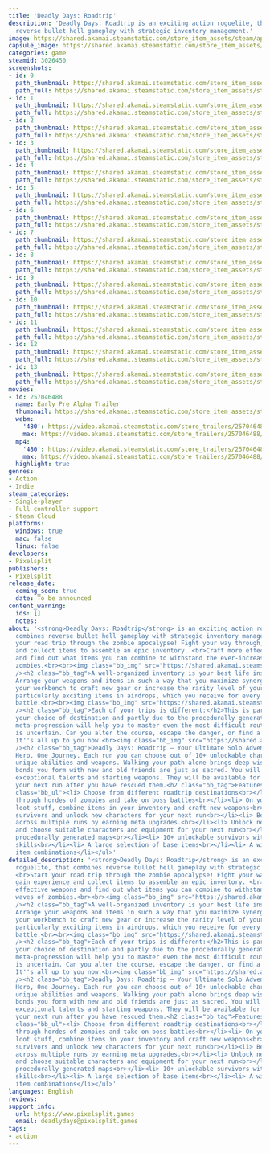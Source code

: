 ```yaml
---
title: 'Deadly Days: Roadtrip'
description: 'Deadly Days: Roadtrip is an exciting action roguelite, that combines
  reverse bullet hell gameplay with strategic inventory management.'
image: https://shared.akamai.steamstatic.com/store_item_assets/steam/apps/3026450/header.jpg?t=1732390127
capsule_image: https://shared.akamai.steamstatic.com/store_item_assets/steam/apps/3026450/b630071ad953ab9d4d8ee65ec0fee04e042927de/capsule_231x87.jpg?t=1732390127
categories: game
steamid: 3026450
screenshots:
- id: 0
  path_thumbnail: https://shared.akamai.steamstatic.com/store_item_assets/steam/apps/3026450/ss_37db86714143590913b5b3f3c466f892174e79f5.600x338.jpg?t=1732390127
  path_full: https://shared.akamai.steamstatic.com/store_item_assets/steam/apps/3026450/ss_37db86714143590913b5b3f3c466f892174e79f5.1920x1080.jpg?t=1732390127
- id: 1
  path_thumbnail: https://shared.akamai.steamstatic.com/store_item_assets/steam/apps/3026450/ss_fca86adb1d17931539e24fac64c3a6f741718d90.600x338.jpg?t=1732390127
  path_full: https://shared.akamai.steamstatic.com/store_item_assets/steam/apps/3026450/ss_fca86adb1d17931539e24fac64c3a6f741718d90.1920x1080.jpg?t=1732390127
- id: 2
  path_thumbnail: https://shared.akamai.steamstatic.com/store_item_assets/steam/apps/3026450/ss_7f5a8722eb01a100497fc07c2f33b57950545521.600x338.jpg?t=1732390127
  path_full: https://shared.akamai.steamstatic.com/store_item_assets/steam/apps/3026450/ss_7f5a8722eb01a100497fc07c2f33b57950545521.1920x1080.jpg?t=1732390127
- id: 3
  path_thumbnail: https://shared.akamai.steamstatic.com/store_item_assets/steam/apps/3026450/ss_4607ca8271867a3dac12471e8ac1eca238b9c7bf.600x338.jpg?t=1732390127
  path_full: https://shared.akamai.steamstatic.com/store_item_assets/steam/apps/3026450/ss_4607ca8271867a3dac12471e8ac1eca238b9c7bf.1920x1080.jpg?t=1732390127
- id: 4
  path_thumbnail: https://shared.akamai.steamstatic.com/store_item_assets/steam/apps/3026450/ss_64012b30bfd19611cc69a292df91a405c0ef7652.600x338.jpg?t=1732390127
  path_full: https://shared.akamai.steamstatic.com/store_item_assets/steam/apps/3026450/ss_64012b30bfd19611cc69a292df91a405c0ef7652.1920x1080.jpg?t=1732390127
- id: 5
  path_thumbnail: https://shared.akamai.steamstatic.com/store_item_assets/steam/apps/3026450/ss_81d3e850db194bd9667d08787dbd680e37b950cc.600x338.jpg?t=1732390127
  path_full: https://shared.akamai.steamstatic.com/store_item_assets/steam/apps/3026450/ss_81d3e850db194bd9667d08787dbd680e37b950cc.1920x1080.jpg?t=1732390127
- id: 6
  path_thumbnail: https://shared.akamai.steamstatic.com/store_item_assets/steam/apps/3026450/ss_6701f17e36ccbdee2feb6b8217614f0c84e8c318.600x338.jpg?t=1732390127
  path_full: https://shared.akamai.steamstatic.com/store_item_assets/steam/apps/3026450/ss_6701f17e36ccbdee2feb6b8217614f0c84e8c318.1920x1080.jpg?t=1732390127
- id: 7
  path_thumbnail: https://shared.akamai.steamstatic.com/store_item_assets/steam/apps/3026450/ss_2911b5b7b55eeb2de55d424a348567d37a7f4720.600x338.jpg?t=1732390127
  path_full: https://shared.akamai.steamstatic.com/store_item_assets/steam/apps/3026450/ss_2911b5b7b55eeb2de55d424a348567d37a7f4720.1920x1080.jpg?t=1732390127
- id: 8
  path_thumbnail: https://shared.akamai.steamstatic.com/store_item_assets/steam/apps/3026450/ss_d1225d7a0ad1757ee63dddd04a3c0cd0e609d3ce.600x338.jpg?t=1732390127
  path_full: https://shared.akamai.steamstatic.com/store_item_assets/steam/apps/3026450/ss_d1225d7a0ad1757ee63dddd04a3c0cd0e609d3ce.1920x1080.jpg?t=1732390127
- id: 9
  path_thumbnail: https://shared.akamai.steamstatic.com/store_item_assets/steam/apps/3026450/ss_075aa4af07f23075d45268016a84610f4239e2a5.600x338.jpg?t=1732390127
  path_full: https://shared.akamai.steamstatic.com/store_item_assets/steam/apps/3026450/ss_075aa4af07f23075d45268016a84610f4239e2a5.1920x1080.jpg?t=1732390127
- id: 10
  path_thumbnail: https://shared.akamai.steamstatic.com/store_item_assets/steam/apps/3026450/ss_e99cf635e1e820e59df1ea911f445f23c9b3fcb8.600x338.jpg?t=1732390127
  path_full: https://shared.akamai.steamstatic.com/store_item_assets/steam/apps/3026450/ss_e99cf635e1e820e59df1ea911f445f23c9b3fcb8.1920x1080.jpg?t=1732390127
- id: 11
  path_thumbnail: https://shared.akamai.steamstatic.com/store_item_assets/steam/apps/3026450/ss_4b803ceaa0520d0af376dba82d40d9ca4a353afb.600x338.jpg?t=1732390127
  path_full: https://shared.akamai.steamstatic.com/store_item_assets/steam/apps/3026450/ss_4b803ceaa0520d0af376dba82d40d9ca4a353afb.1920x1080.jpg?t=1732390127
- id: 12
  path_thumbnail: https://shared.akamai.steamstatic.com/store_item_assets/steam/apps/3026450/ss_c035f2a590245977e62a984f01327b0c07746f65.600x338.jpg?t=1732390127
  path_full: https://shared.akamai.steamstatic.com/store_item_assets/steam/apps/3026450/ss_c035f2a590245977e62a984f01327b0c07746f65.1920x1080.jpg?t=1732390127
- id: 13
  path_thumbnail: https://shared.akamai.steamstatic.com/store_item_assets/steam/apps/3026450/ss_1ebe8919a512e5581ac4e9cada93a0e2dc8863f2.600x338.jpg?t=1732390127
  path_full: https://shared.akamai.steamstatic.com/store_item_assets/steam/apps/3026450/ss_1ebe8919a512e5581ac4e9cada93a0e2dc8863f2.1920x1080.jpg?t=1732390127
movies:
- id: 257046488
  name: Early Pre Alpha Trailer
  thumbnail: https://shared.akamai.steamstatic.com/store_item_assets/steam/apps/257046488/b4ca108dd513dbbe5b29c93be7f60f25e589bc14/movie_600x337.jpg?t=1732390121
  webm:
    '480': https://video.akamai.steamstatic.com/store_trailers/257046488/movie480_vp9.webm?t=1732390121
    max: https://video.akamai.steamstatic.com/store_trailers/257046488/movie_max_vp9.webm?t=1732390121
  mp4:
    '480': https://video.akamai.steamstatic.com/store_trailers/257046488/movie480.mp4?t=1732390121
    max: https://video.akamai.steamstatic.com/store_trailers/257046488/movie_max.mp4?t=1732390121
  highlight: true
genres:
- Action
- Indie
steam_categories:
- Single-player
- Full controller support
- Steam Cloud
platforms:
  windows: true
  mac: false
  linux: false
developers:
- Pixelsplit
publishers:
- Pixelsplit
release_date:
  coming_soon: true
  date: To be announced
content_warning:
  ids: []
  notes:
about: '<strong>Deadly Days: Roadtrip</strong> is an exciting action roguelite, that
  combines reverse bullet hell gameplay with strategic inventory management. <br>Start
  your road trip through the zombie apocalypse! Fight your way through, gain experience
  and collect items to assemble an epic inventory. <br>Craft more effective weapons
  and find out what items you can combine to withstand the ever-increasing waves of
  zombies.<br><br><img class="bb_img" src="https://shared.akamai.steamstatic.com/store_item_assets/steam/apps/3026450/extras/dd_roadtrip_s_01.png?t=1732390127"
  /><h2 class="bb_tag">A well-organized inventory is your best life insurance:</h2>
  Arrange your weapons and items in such a way that you maximize synergies.<br>Use
  your workbench to craft new gear or increase the rarity level of your items.<br>Find
  particularly exciting items in airdrops, which you receive for every level-up in
  battle.<br><br><img class="bb_img" src="https://shared.akamai.steamstatic.com/store_item_assets/steam/apps/3026450/extras/dd_roadtrip_s_03.png?t=1732390127"
  /><h2 class="bb_tag">Each of your trips is different:</h2>This is partly due to
  your choice of destination and partly due to the procedurally generated maps. The
  meta-progression will help you to master even the most difficult routes. The future
  is uncertain. Can you alter the course, escape the danger, or find a way to survive?
  It''s all up to you now.<br><img class="bb_img" src="https://shared.akamai.steamstatic.com/store_item_assets/steam/apps/3026450/extras/dd_roadtrip_s_02.png?t=1732390127"
  /><h2 class="bb_tag">Deadly Days: Roadtrip – Your Ultimate Solo Adventure!</h2>One
  Hero, One Journey. Each run you can choose out of 10+ unlockable characters with
  unique abilities and weapons. Walking your path alone brings deep wisdom, yet the
  bonds you form with new and old friends are just as sacred. You will need their
  exceptional talents and starting weapons. They will be available for selection on
  your next run after you have rescued them.<h2 class="bb_tag">Features:</h2><br><ul
  class="bb_ul"><li> Choose from different roadtrip destinations<br></li><li> Fight
  through hordes of zombies and take on boss battles<br></li><li> On your journey
  loot stuff, combine items in your inventory and craft new weapons<br></li><li> Find
  survivors and unlock new characters for your next run<br></li><li> Become more powerful
  across multiple runs by earning meta upgrades.<br></li><li> Unlock new destinations
  and choose suitable characters and equipment for your next run<br></li><li> Diverse,
  procedurally generated maps<br></li><li> 10+ unlockable survivors with individual
  skills<br></li><li> A large selection of base items<br></li><li> A wide range of
  item combinations</li></ul>'
detailed_description: '<strong>Deadly Days: Roadtrip</strong> is an exciting action
  roguelite, that combines reverse bullet hell gameplay with strategic inventory management.
  <br>Start your road trip through the zombie apocalypse! Fight your way through,
  gain experience and collect items to assemble an epic inventory. <br>Craft more
  effective weapons and find out what items you can combine to withstand the ever-increasing
  waves of zombies.<br><br><img class="bb_img" src="https://shared.akamai.steamstatic.com/store_item_assets/steam/apps/3026450/extras/dd_roadtrip_s_01.png?t=1732390127"
  /><h2 class="bb_tag">A well-organized inventory is your best life insurance:</h2>
  Arrange your weapons and items in such a way that you maximize synergies.<br>Use
  your workbench to craft new gear or increase the rarity level of your items.<br>Find
  particularly exciting items in airdrops, which you receive for every level-up in
  battle.<br><br><img class="bb_img" src="https://shared.akamai.steamstatic.com/store_item_assets/steam/apps/3026450/extras/dd_roadtrip_s_03.png?t=1732390127"
  /><h2 class="bb_tag">Each of your trips is different:</h2>This is partly due to
  your choice of destination and partly due to the procedurally generated maps. The
  meta-progression will help you to master even the most difficult routes. The future
  is uncertain. Can you alter the course, escape the danger, or find a way to survive?
  It''s all up to you now.<br><img class="bb_img" src="https://shared.akamai.steamstatic.com/store_item_assets/steam/apps/3026450/extras/dd_roadtrip_s_02.png?t=1732390127"
  /><h2 class="bb_tag">Deadly Days: Roadtrip – Your Ultimate Solo Adventure!</h2>One
  Hero, One Journey. Each run you can choose out of 10+ unlockable characters with
  unique abilities and weapons. Walking your path alone brings deep wisdom, yet the
  bonds you form with new and old friends are just as sacred. You will need their
  exceptional talents and starting weapons. They will be available for selection on
  your next run after you have rescued them.<h2 class="bb_tag">Features:</h2><br><ul
  class="bb_ul"><li> Choose from different roadtrip destinations<br></li><li> Fight
  through hordes of zombies and take on boss battles<br></li><li> On your journey
  loot stuff, combine items in your inventory and craft new weapons<br></li><li> Find
  survivors and unlock new characters for your next run<br></li><li> Become more powerful
  across multiple runs by earning meta upgrades.<br></li><li> Unlock new destinations
  and choose suitable characters and equipment for your next run<br></li><li> Diverse,
  procedurally generated maps<br></li><li> 10+ unlockable survivors with individual
  skills<br></li><li> A large selection of base items<br></li><li> A wide range of
  item combinations</li></ul>'
languages: English
reviews:
support_info:
  url: https://www.pixelsplit.games
  email: deadlydays@pixelsplit.games
tags:
- action
---
```

